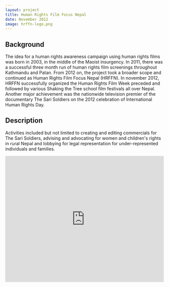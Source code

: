 ```yaml
---
layout: project
title: Human Rights Film Focus Nepal
date: November 2012
image: hrffn-logo.png
---
```


## Background
The idea for a human rights awareness campaign using human rights films was born in 2003, in the middle of the Maoist insurgency. In 2011, there was a successful three month run of human rights film screenings throughout Kathmandu and Patan. From 2012 on, the project took a broader scope and continued as Human Rights Film Focus Nepal (HRFFN). In november 2012, HRFFN successfully organized the Human Rights Film Week preceded and followed by various Shaking the Tree school film festivals all over Nepal. Another major achievement was the nationwide television premier of the documentary The Sari Soldiers on the 2012 celebration of International Human Rights Day.

## Description
Activities included but not limited to creating and editing commercials for The Sari Soldiers, advising and advocating for women and children's rights in rural Nepal and lobbying for legal representation for under-represented individuals and families.

<div class="videocab">
<iframe class="embed-responsive-item"
        frameborder="0"
        allowfullscreen="1"
        title="YouTube video player"
        width="100%"
        height="400px"   
        src="https://www.youtube.com/embed/5L-h2q4lgBw?color=white&amp;enablejsapi=1&amp;rel=0&amp;showinfo=0&amp;theme=light&amp;wmode=transparent&amp;playlist=3iboEi4GvQA&amp">
</iframe>
